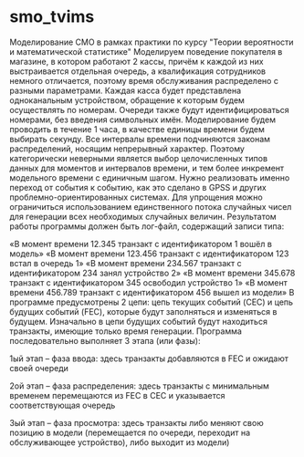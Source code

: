 # smo_tvims
Моделирование СМО в рамках практики по курсу "Теории вероятности и математической статистике"
Моделируем поведение покупателя в магазине, в котором работают 2 кассы, причём к каждой из них выстраивается отдельная очередь, а квалификация сотрудников немного отличается, поэтому время обслуживания распределено с разными параметрами. Каждая касса будет представлена одноканальным устройством, обращение к которым будем осуществлять по номерам. Очереди также будут идентифицироваться номерами, без введения символьных имён. Моделирование будем проводить в течение 1 часа, в качестве единицы времени будем выбирать секунду. Все интервалы времени подчиняются законам распределений, носящим непрерывный характер. Поэтому категорически неверными является выбор целочисленных типов данных для моментов и интервалов времени, и тем более инкремент модельного времени с единичным шагом. Нужно реализовать именно переход от события к событию, как это сделано в GPSS и других проблемно-ориентированных системах. Для упрощения можно ограничиться использованием единственного потока случайных чисел для генерации всех необходимых случайных величин. Результатом работы программы должен быть лог-файл, содержащий записи типа:

«В момент времени 12.345 транзакт с идентификатором 1 вошёл в модель»
«В момент времени 123.456 транзакт с идентификатором 123 встал в очередь 1»
«В момент времени 234.567 транзакт с идентификатором 234 занял устройство 2»
«В момент времени 345.678 транзакт с идентификатором 345 освободил устройство 1»
«В момент времени 456.789 транзакт с идентификатором 456 вышел из модели»
В программе предусмотрены 2 цепи: цепь текущих событий (CEC) и цепь будущих событий (FEC), которые будут заполняться и изменяться в будущем. Изначально в цепи будущих событий будут находиться транзакты, имеющие только время генерации. Программа последовательно выполняет 3 этапа (или фазы):

1ый этап – фаза ввода: здесь транзакты добавляются в FEC и ожидают своей очереди

2ой этап – фаза распределения: здесь транзакты с минимальным временем перемещаются из FEC в CEC и указывается соответствующая очередь

3ый этап – фаза просмотра: здесь транзакты либо меняют свою позицию в модели (перемещается по очереди, переходит на обслуживающее устройство), либо выходит из модели)
